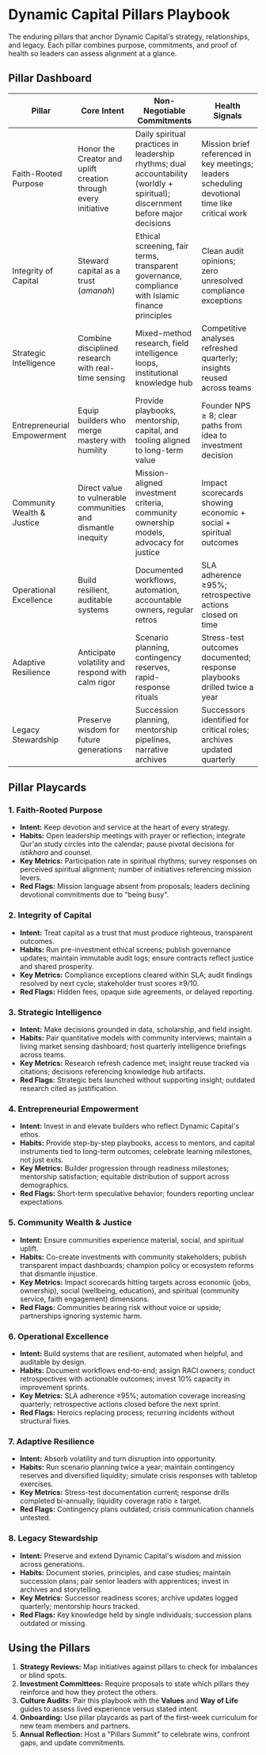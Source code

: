 # Dynamic Capital Pillars Playbook

The enduring pillars that anchor Dynamic Capital's strategy, relationships, and
legacy. Each pillar combines purpose, commitments, and proof of health so
leaders can assess alignment at a glance.

## Pillar Dashboard

| Pillar                      | Core Intent                                                    | Non-Negotiable Commitments                                                                                                     | Health Signals                                                                                  |
| --------------------------- | -------------------------------------------------------------- | ------------------------------------------------------------------------------------------------------------------------------ | ----------------------------------------------------------------------------------------------- |
| Faith-Rooted Purpose        | Honor the Creator and uplift creation through every initiative | Daily spiritual practices in leadership rhythms; dual accountability (worldly + spiritual); discernment before major decisions | Mission brief referenced in key meetings; leaders scheduling devotional time like critical work |
| Integrity of Capital        | Steward capital as a trust (_amanah_)                          | Ethical screening, fair terms, transparent governance, compliance with Islamic finance principles                              | Clean audit opinions; zero unresolved compliance exceptions                                     |
| Strategic Intelligence      | Combine disciplined research with real-time sensing            | Mixed-method research, field intelligence loops, institutional knowledge hub                                                   | Competitive analyses refreshed quarterly; insights reused across teams                          |
| Entrepreneurial Empowerment | Equip builders who merge mastery with humility                 | Provide playbooks, mentorship, capital, and tooling aligned to long-term value                                                 | Founder NPS ≥ 8; clear paths from idea to investment decision                                   |
| Community Wealth & Justice  | Direct value to vulnerable communities and dismantle inequity  | Mission-aligned investment criteria, community ownership models, advocacy for justice                                          | Impact scorecards showing economic + social + spiritual outcomes                                |
| Operational Excellence      | Build resilient, auditable systems                             | Documented workflows, automation, accountable owners, regular retros                                                           | SLA adherence ≥95%; retrospective actions closed on time                                        |
| Adaptive Resilience         | Anticipate volatility and respond with calm rigor              | Scenario planning, contingency reserves, rapid-response rituals                                                                | Stress-test outcomes documented; response playbooks drilled twice a year                        |
| Legacy Stewardship          | Preserve wisdom for future generations                         | Succession planning, mentorship pipelines, narrative archives                                                                  | Successors identified for critical roles; archives updated quarterly                            |

## Pillar Playcards

### 1. Faith-Rooted Purpose

- **Intent:** Keep devotion and service at the heart of every strategy.
- **Habits:** Open leadership meetings with prayer or reflection; integrate
  Qur'an study circles into the calendar; pause pivotal decisions for
  _istikhara_ and counsel.
- **Key Metrics:** Participation rate in spiritual rhythms; survey responses on
  perceived spiritual alignment; number of initiatives referencing mission
  levers.
- **Red Flags:** Mission language absent from proposals; leaders declining
  devotional commitments due to "being busy".

### 2. Integrity of Capital

- **Intent:** Treat capital as a trust that must produce righteous, transparent
  outcomes.
- **Habits:** Run pre-investment ethical screens; publish governance updates;
  maintain immutable audit logs; ensure contracts reflect justice and shared
  prosperity.
- **Key Metrics:** Compliance exceptions cleared within SLA; audit findings
  resolved by next cycle; stakeholder trust scores ≥9/10.
- **Red Flags:** Hidden fees, opaque side agreements, or delayed reporting.

### 3. Strategic Intelligence

- **Intent:** Make decisions grounded in data, scholarship, and field insight.
- **Habits:** Pair quantitative models with community interviews; maintain a
  living market sensing dashboard; host quarterly intelligence briefings across
  teams.
- **Key Metrics:** Research refresh cadence met; insight reuse tracked via
  citations; decisions referencing knowledge hub artifacts.
- **Red Flags:** Strategic bets launched without supporting insight; outdated
  research cited as justification.

### 4. Entrepreneurial Empowerment

- **Intent:** Invest in and elevate builders who reflect Dynamic Capital's
  ethos.
- **Habits:** Provide step-by-step playbooks, access to mentors, and capital
  instruments tied to long-term outcomes; celebrate learning milestones, not
  just exits.
- **Key Metrics:** Builder progression through readiness milestones; mentorship
  satisfaction; equitable distribution of support across demographics.
- **Red Flags:** Short-term speculative behavior; founders reporting unclear
  expectations.

### 5. Community Wealth & Justice

- **Intent:** Ensure communities experience material, social, and spiritual
  uplift.
- **Habits:** Co-create investments with community stakeholders; publish
  transparent impact dashboards; champion policy or ecosystem reforms that
  dismantle injustice.
- **Key Metrics:** Impact scorecards hitting targets across economic (jobs,
  ownership), social (wellbeing, education), and spiritual (community service,
  faith engagement) dimensions.
- **Red Flags:** Communities bearing risk without voice or upside; partnerships
  ignoring systemic harm.

### 6. Operational Excellence

- **Intent:** Build systems that are resilient, automated when helpful, and
  auditable by design.
- **Habits:** Document workflows end-to-end; assign RACI owners; conduct
  retrospectives with actionable outcomes; invest 10% capacity in improvement
  sprints.
- **Key Metrics:** SLA adherence ≥95%; automation coverage increasing quarterly;
  retrospective actions closed before the next sprint.
- **Red Flags:** Heroics replacing process; recurring incidents without
  structural fixes.

### 7. Adaptive Resilience

- **Intent:** Absorb volatility and turn disruption into opportunity.
- **Habits:** Run scenario planning twice a year; maintain contingency reserves
  and diversified liquidity; simulate crisis responses with tabletop exercises.
- **Key Metrics:** Stress-test documentation current; response drills completed
  bi-annually; liquidity coverage ratio ≥ target.
- **Red Flags:** Contingency plans outdated; crisis communication channels
  untested.

### 8. Legacy Stewardship

- **Intent:** Preserve and extend Dynamic Capital's wisdom and mission across
  generations.
- **Habits:** Document stories, principles, and case studies; maintain
  succession plans; pair senior leaders with apprentices; invest in archives and
  storytelling.
- **Key Metrics:** Successor readiness scores; archive updates logged quarterly;
  mentorship hours tracked.
- **Red Flags:** Key knowledge held by single individuals; succession plans
  outdated or missing.

## Using the Pillars

1. **Strategy Reviews:** Map initiatives against pillars to check for imbalances
   or blind spots.
2. **Investment Committees:** Require proposals to state which pillars they
   reinforce and how they protect the others.
3. **Culture Audits:** Pair this playbook with the **Values** and **Way of
   Life** guides to assess lived experience versus stated intent.
4. **Onboarding:** Use pillar playcards as part of the first-week curriculum for
   new team members and partners.
5. **Annual Reflection:** Host a "Pillars Summit" to celebrate wins, confront
   gaps, and update commitments.
